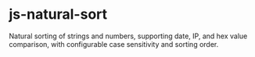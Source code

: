 # js-natural-sort
Natural sorting of strings and numbers, supporting date, IP, and hex value comparison, with configurable case sensitivity and sorting order.
